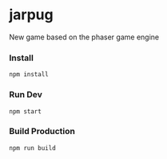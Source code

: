 # jarpug
New game based on the phaser game engine

### Install
```
npm install
```

### Run Dev
```
npm start
```

### Build Production
```
npm run build
```
